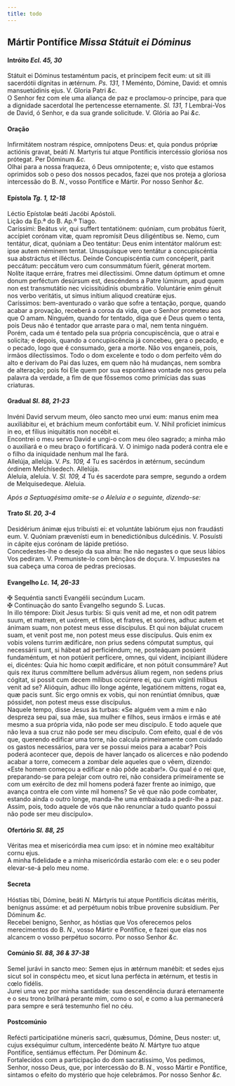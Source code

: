 ```yaml
---
title: todo
---
```

<h2 class="text-center">Mártir Pontífice <em>Missa Státuit ei Dóminus</em></h2>

<h4 class="text-center">Intróito <em>Ecl. 45, 30</em></h4>
<div class="container-fluid">
<div class="row">
<div class="dropcap text-justify">
Státuit ei Dóminus testaméntum pacis, et príncipem fecit eum: ut sit illi sacerdótii dígnitas in ætérnum. <em>Ps. 131, 1</em> Meménto, Dómine, David: et omnis mansuetúdinis ejus.
V. Gloria Patri <em>&c.</em>
</div>
<div class="dropcap text-justify">
O Senhor fez com ele uma aliança de paz e proclamou-o príncipe, para que a dignidade sacerdotal lhe pertencesse eternamente. <em>Sl. 131, 1</em> Lembrai-Vos de David, ó Senhor, e da sua grande solicitude.
V. Glória ao Pai <em>&c.</em>
</div>
</div>
</div>

<h4 class="text-center">Oração</h4>
<div class="container-fluid">
<div class="row">
<div class="dropcap text-justify">
Infirmitátem nostram réspice, omnípotens Deus: et, quia pondus própriæ actiónis gravat, beáti <em>N. </em>Martyris tui atque Pontíficis intercéssio gloriósa nos prótegat. Per Dóminum <em>&c.</em>
</div>
<div class="dropcap text-justify">
Olhai para a nossa fraqueza, ó Deus omnipotente; e, visto que estamos oprimidos sob o peso dos nossos pecados, fazei que nos proteja a gloriosa intercessão do B. <em>N.</em>, vosso Pontífice e Mártir. Por nosso Senhor <em>&c.</em>
</div>
</div>
</div>

<h4 class="text-center">Epístola <em>Tg. 1, 12-18</em></h4>
<div class="container-fluid">
<div class="row">
<div class="text-justify">
Léctio Epístolæ beáti Jacóbi Apóstoli.
</div>
<div class="text-justify">
Lição da Ep.ª do B. Ap.º Tiago.
</div>
<div class="dropcap text-justify">
Caríssimi: Beátus vir, qui suffert tentatiónem: quóniam, cum probátus fúerit, accípiet corónam vitæ, quam repromísit Deus diligéntibus se. Nemo, cum tentátur, dicat, quóniam a Deo tentátur: Deus enim intentátor malórum est: ipse autem néminem tentat. Unusquísque vero tentátur a concupiscéntia sua abstráctus et illéctus. Deinde Concupiscéntia cum concéperit, parit peccátum: peccátum vero cum consummátum fúerit, génerat mortem. Nolíte itaque erráre, fratres mei dilectíssimi. Omne datum óptimum et omne donum perféctum desúrsum est, descéndens a Patre lúminum, apud quem non est transmutátio nec vicissitúdinis obumbrátio. Voluntárie enim génuit nos verbo veritátis, ut simus inítium aliquod creatúræ ejus.
</div>
<div class="dropcap text-justify">
Caríssimos: bem-aventurado o varão que sofre a tentação, porque, quando acabar a provação, receberá a coroa da vida, que o Senhor prometeu aos que O amam. Ninguém, quando for tentado, diga que é Deus quem o tenta, pois Deus não é tentador que arraste para o mal, nem tenta ninguém. Porém, cada um é tentado pela sua própria concupiscência, que o atrai e solicita; e depois, quando a concupiscência já concebeu, gera o pecado, e o pecado, logo que é consumado, gera a morte. Não vos enganeis, pois, irmãos dilectíssimos. Todo o dom excelente e todo o dom perfeito vêm do alto e derivam do Pai das luzes, em quem não há mudanças, nem sombra de alteração; pois foi Ele quem por sua espontânea vontade nos gerou pela palavra da verdade, a fim de que fôssemos como primícias das suas criaturas.
</div>
</div>
</div>

<h4 class="text-center">Gradual <em>Sl. 88, 21-23</em></h4>
<div class="container-fluid">
<div class="row">
<div class="dropcap text-justify">
Invéni David servum meum, óleo sancto meo unxi eum: manus enim mea auxiliábitur ei, et bráchium meum confortábit eum. V. Nihil profíciet inimícus in eo, et fílius iniquitátis non nocébit ei.
</div>
<div class="dropcap text-justify">
Encontrei o meu servo David e ungi-o com meu óleo sagrado; a minha mão o auxiliará e o meu braço o fortificará. V. O inimigo nada poderá contra ele e o filho da iniquidade nenhum mal lhe fará.
</div>
<div class="text-justify">
Allelúja, allelúja. V. <em>Ps. 109, 4</em> Tu es sacérdos in ætérnum, secúndum órdinem Melchísedech. Allelúja.
</div>
<div class="text-justify">
Aleluia, aleluia. V. <em>Sl. 109, 4</em> Tu és sacerdote para sempre, segundo a ordem de Melquisedeque. Aleluia.
</div>
</div>
</div>

<em>Após a Septuagésima omite-se o Aleluia e o seguinte, dizendo-se:</em>

<h4 class="text-center">Trato <em>Sl. 20, 3-4</em></h4>
<div class="container-fluid">
<div class="row">
<div class="dropcap text-justify">
Desidérium ánimæ ejus tribuísti ei: et voluntáte labiórum ejus non fraudásti eum. V. Quóniam prævenísti eum in benedictiónibus dulcédinis. V. Posuísti in cápite ejus corónam de lápide pretióso.
</div>
<div class="dropcap text-justify">
Concedestes-lhe o desejo da sua alma: lhe não negastes o que seus lábios Vos pediram. V. Premuniste-lo com bênçãos de doçura. V. Impusestes na sua cabeça uma coroa de pedras preciosas.
</div>
</div>
</div>

<h4 class="text-center">Evangelho <em>Lc. 14, 26-33</em></h4>
<div class="container-fluid">
<div class="row">
<div class="text-justify">
<span class="text-danger">&#10016;</span> Sequéntia sancti Evangélii secúndum Lucam.
</div>
<div class="text-justify">
<span class="text-danger">&#10016;</span> Continuação do santo Evangelho segundo S. Lucas.
</div>
<div class="dropcap text-justify">
In illo témpore: Dixit Jesus turbis: Si quis venit ad me, et non odit patrem suum, et matrem, et uxórem, et fílios, et fratres, et soróres, adhuc autem et ánimam suam, non potest meus esse discípulus. Et qui non bájulat crucem suam, et venit post me, non potest meus esse discípulus. Quis enim ex vobis volens turrim ædificáre, non prius sedens cómputat sumptus, qui necessárii sunt, si hábeat ad perficiéndum; ne, posteáquam posúerit fundaméntum, et non potúerit perfícere, omnes, qui vident, incípiant illúdere ei, dicéntes: Quia hic homo cœpit ædificáre, et non pótuit consummáre? Aut quis rex iturus commíttere bellum advérsus álium regem, non sedens prius cógitat, si possit cum decem mílibus occúrrere ei, qui cum vigínti mílibus venit ad se? Alióquin, adhuc illo longe agénte, legatiónem mittens, rogat ea, quæ pacis sunt. Sic ergo omnis ex vobis, qui non renúntiat ómnibus, quæ póssidet, non potest meus esse discípulus.
</div>
<div class="dropcap text-justify">
Naquele tempo, disse Jesus às turbas: «Se alguém vem a mim e não despreza seu pai, sua mãe, sua mulher e filhos, seus irmãos e irmãs e até mesmo a sua própria vida, não pode ser meu discípulo. E todo aquele que não leva a sua cruz não pode ser meu discípulo. Com efeito, qual é de vós que, querendo edificar uma torre, não calcula primeiramente com cuidado os gastos necessários, para ver se possui meios para a acabar? Pois poderá acontecer que, depois de haver lançado os alicerces e não podendo acabar a torre, comecem a zombar dele aqueles que o vêem, dizendo: «Este homem começou a edificar e não pôde acabar!». Ou qual é o rei que, preparando-se para pelejar com outro rei, não considera primeiramente se com um exército de dez mil homens poderá fazer frente ao inimigo, que avança contra ele com vinte mil homens? Se vê que não pode combater, estando ainda o outro longe, manda-lhe uma embaixada a pedir-lhe a paz. Assim, pois, todo aquele de vós que não renunciar a tudo quanto possui não pode ser meu discípulo».
</div>
</div>
</div>

<h4 class="text-center">Ofertório <em>Sl. 88, 25</em></h4>
<div class="container-fluid">
<div class="row">
<div class="dropcap text-justify">
Véritas mea et misericórdia mea cum ipso: et in nómine meo exaltábitur cornu ejus.
</div>
<div class="dropcap text-justify">
A minha fidelidade e a minha misericórdia estarão com ele: e o seu poder elevar-se-á pelo meu nome.
</div>
</div>
</div>

<h4 class="text-center">Secreta</h4>
<div class="container-fluid">
<div class="row">
<div class="dropcap text-justify">
Hóstias tibi, Dómine, beáti <em>N. </em>Mártyris tui atque Pontíficis dicátas méritis, benígnus assúme: et ad perpétuum nobis tríbue proveníre subsídium. Per Dóminum <em>&c.</em>
</div>
<div class="dropcap text-justify">
Recebei benigno, Senhor, as hóstias que Vos oferecemos pelos merecimentos do B. <em>N.</em>, vosso Mártir e Pontífice, e fazei que elas nos alcancem o vosso perpétuo socorro. Por nosso Senhor <em>&c.</em>
</div>
</div>
</div>

<h4 class="text-center">Comúnio <em>Sl. 88, 36 & 37-38</em></h4>
<div class="container-fluid">
<div class="row">
<div class="dropcap text-justify">
Semel jurávi in sancto meo: Semen ejus in ætérnum manébit: et sedes ejus sicut sol in conspéctu meo, et sicut luna perfécta in ætérnum, et testis in cœlo fidélis.
</div>
<div class="dropcap text-justify">
Jurei uma vez por minha santidade: sua descendência durará eternamente e o seu trono brilhará perante mim, como o sol, e como a lua permanecerá para sempre e será testemunho fiel no céu.
</div>
</div>
</div>

<h4 class="text-center">Postcomúnio</h4>
<div class="container-fluid">
<div class="row">
<div class="dropcap text-justify">
Refécti participatióne múneris sacri, quǽsumus, Dómine, Deus noster: ut, cujus exséquimur cultum, intercedénte beáto <em>N. </em>Mártyre tuo atque Pontífice, sentiámus efféctum. Per Dóminum <em>&c.</em>
</div>
<div class="dropcap text-justify">
Fortalecidos com a participação do dom sacratíssimo, Vos pedimos, Senhor, nosso Deus, que, por intercessão do B. <em>N.</em>, vosso Mártir e Pontífice, sintamos o efeito do mystério que hoje celebrámos. Por nosso Senhor <em>&c.</em>
</div>
</div>
</div>
